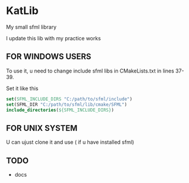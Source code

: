 # KatLib

My small sfml library

I update this lib with my practice works

## FOR WINDOWS USERS
To use it, u need to change include sfml libs in CMakeLists.txt in lines 37-39.

Set it like this
```cmake
set(SFML_INCLUDE_DIRS "C:/path/to/sfml/include")
set(SFML_DIR "C:/path/to/sfml/lib/cmake/SFML")
include_directories(${SFML_INCLUDE_DIRS})
```

## FOR UNIX SYSTEM
U can ujust clone it and use ( if u have installed sfml)

## TODO
+ docs
